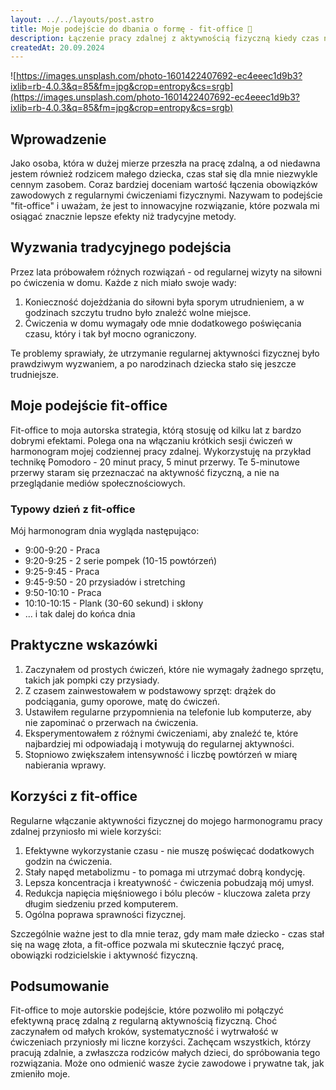 ```yaml
---
layout: ../../layouts/post.astro
title: Moje podejście do dbania o formę - fit-office 💪
description: Łączenie pracy zdalnej z aktywnością fizyczną kiedy czas nie jest z gumy
createdAt: 20.09.2024
---
```


![https://images.unsplash.com/photo-1601422407692-ec4eeec1d9b3?ixlib=rb-4.0.3&q=85&fm=jpg&crop=entropy&cs=srgb](https://images.unsplash.com/photo-1601422407692-ec4eeec1d9b3?ixlib=rb-4.0.3&q=85&fm=jpg&crop=entropy&cs=srgb)

## Wprowadzenie

Jako osoba, która w dużej mierze przeszła na pracę zdalną, a od niedawna jestem również rodzicem małego dziecka, czas stał się dla mnie niezwykle cennym zasobem. Coraz bardziej doceniam wartość łączenia obowiązków zawodowych z regularnymi ćwiczeniami fizycznymi. Nazywam to podejście "fit-office" i uważam, że jest to innowacyjne rozwiązanie, które pozwala mi osiągać znacznie lepsze efekty niż tradycyjne metody.

## Wyzwania tradycyjnego podejścia

Przez lata próbowałem różnych rozwiązań - od regularnej wizyty na siłowni po ćwiczenia w domu. Każde z nich miało swoje wady:

1. Konieczność dojeżdżania do siłowni była sporym utrudnieniem, a w godzinach szczytu trudno było znaleźć wolne miejsce.
2. Ćwiczenia w domu wymagały ode mnie dodatkowego poświęcania czasu, który i tak był mocno ograniczony.

Te problemy sprawiały, że utrzymanie regularnej aktywności fizycznej było prawdziwym wyzwaniem, a po narodzinach dziecka stało się jeszcze trudniejsze.

## Moje podejście fit-office

Fit-office to moja autorska strategia, którą stosuję od kilku lat z bardzo dobrymi efektami. Polega ona na włączaniu krótkich sesji ćwiczeń w harmonogram mojej codziennej pracy zdalnej. Wykorzystuję na przykład technikę Pomodoro - 20 minut pracy, 5 minut przerwy. Te 5-minutowe przerwy staram się przeznaczać na aktywność fizyczną, a nie na przeglądanie mediów społecznościowych.

### Typowy dzień z fit-office

Mój harmonogram dnia wygląda następująco:

- 9:00-9:20 - Praca
- 9:20-9:25 - 2 serie pompek (10-15 powtórzeń)
- 9:25-9:45 - Praca
- 9:45-9:50 - 20 przysiadów i stretching
- 9:50-10:10 - Praca
- 10:10-10:15 - Plank (30-60 sekund) i skłony
- ... i tak dalej do końca dnia

## Praktyczne wskazówki

1. Zaczynałem od prostych ćwiczeń, które nie wymagały żadnego sprzętu, takich jak pompki czy przysiady.
2. Z czasem zainwestowałem w podstawowy sprzęt: drążek do podciągania, gumy oporowe, matę do ćwiczeń.
3. Ustawiłem regularne przypomnienia na telefonie lub komputerze, aby nie zapominać o przerwach na ćwiczenia.
4. Eksperymentowałem z różnymi ćwiczeniami, aby znaleźć te, które najbardziej mi odpowiadają i motywują do regularnej aktywności.
5. Stopniowo zwiększałem intensywność i liczbę powtórzeń w miarę nabierania wprawy.

## Korzyści z fit-office

Regularne włączanie aktywności fizycznej do mojego harmonogramu pracy zdalnej przyniosło mi wiele korzyści:

1. Efektywne wykorzystanie czasu - nie muszę poświęcać dodatkowych godzin na ćwiczenia.
2. Stały napęd metabolizmu - to pomaga mi utrzymać dobrą kondycję.
3. Lepsza koncentracja i kreatywność - ćwiczenia pobudzają mój umysł.
4. Redukcja napięcia mięśniowego i bólu pleców - kluczowa zaleta przy długim siedzeniu przed komputerem.
5. Ogólna poprawa sprawności fizycznej.

Szczególnie ważne jest to dla mnie teraz, gdy mam małe dziecko - czas stał się na wagę złota, a fit-office pozwala mi skutecznie łączyć pracę, obowiązki rodzicielskie i aktywność fizyczną.

## Podsumowanie

Fit-office to moje autorskie podejście, które pozwoliło mi połączyć efektywną pracę zdalną z regularną aktywnością fizyczną. Choć zaczynałem od małych kroków, systematyczność i wytrwałość w ćwiczeniach przyniosły mi liczne korzyści. Zachęcam wszystkich, którzy pracują zdalnie, a zwłaszcza rodziców małych dzieci, do spróbowania tego rozwiązania. Może ono odmienić wasze życie zawodowe i prywatne tak, jak zmieniło moje.
